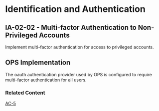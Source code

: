 # Identification and Authentication
## IA-02-02 - Multi-factor Authentication to Non-Privileged Accounts

Implement multi-factor authentication for access to privileged accounts.

## OPS Implementation

The oauth authentication provider used by OPS is configured to require multi-factor authentication for all users.

### Related Content

[AC-5](ac-05/index.md)
